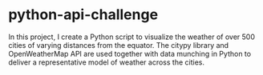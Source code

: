 # python-api-challenge
In this project, I create a Python script to visualize the weather of over 500 cities of varying distances from the equator. The citypy library and OpenWeatherMap API are used together with data munching in Python to deliver a representative model of weather across the cities.
